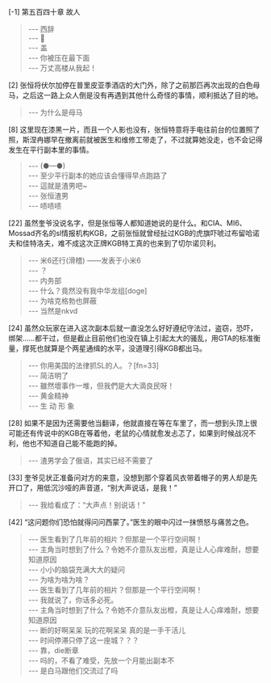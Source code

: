 
[-1] 第五百四十章 故人
>--- 西辞<br>
>--- 🐙<br>
>--- 盖<br>
>--- 你被压在最下面<br>
>--- 万丈高楼从我起！<br>

[2] 张恒将伏尔加停在普里皮亚季酒店的大门外，除了之前那匹再次出现的白色母马，之后这一路上众人倒是没有再遇到其他什么奇怪的事情，顺利抵达了目的地。
>--- 为什么是母马<br>

[8] 这里现在漆黑一片，而且一个人影也没有，张恒特意将手电往前台的位置照了照，斯涅冉娜早在撤离前就被医生和维修工带走了，不过就算她没走，也不会记得发生在平行副本里的事情。
>--- (●—●)<br>
>--- 至少平行副本的她应该会懂得早点跑路了<br>
>--- 這就是渣男吧~<br>
>--- 张恒渣男<br>
>--- 啧啧啧<br>

[22] 虽然奎爷没说名字，但是张恒等人都知道她说的是什么。和CIA、MI6、Mossad齐名的sl情报机构KGB，之前张恒就曾经扯过KGB的虎旗吓唬过布留哈诺夫和佳特洛夫，难不成这次正牌KGB特工真的也来到了切尔诺贝利。
>--- 米6还行(滑稽)
——发表于小米6<br>
>--- ？<br>
>--- 内务部<br>
>--- 什么？竟然没有我中华龙组[doge]<br>
>--- 为啥克格勃也屏蔽<br>
>--- 当然是nkvd<br>

[24] 虽然众玩家在进入这次副本后就一直没怎么好好遵纪守法过，盗窃，恐吓，绑架……都干过，但是截止目前他们也没在镇上引起太大的骚乱，用GTA的标准衡量，撑死也就算是个两星通缉的水平，没道理引得KGB都出马。
>--- 你用美国的法律抓SL的人。？[fn=33]<br>
>--- 简洁明了<br>
>--- 雖然壞事作一堆，但我們是大大滴良民呀！<br>
>--- 黄金精神<br>
>--- 生 动 形 象<br>

[28] 如果不是因为还需要他当翻译，他就直接在等在车里了，而一想到头顶上很可能还有传说中的KGB在等着他，老鼠的心情就愈发忐忑了，如果到时候战况不利，他也不知道自己能不能跑的掉。
>--- 渣男学会了俄语，其实已经不需要了<br>

[33] 奎爷见状正准备问对方的来意，没想到那个穿着风衣带着帽子的男人却是先开口了，用低沉沙哑的声音道，“别大声说话，是我！”
>--- 我给看成了：“大声点！别说话！”<br>

[42] “这问题你们恐怕就得问问西蒙了。”医生的眼中闪过一抹愤怒与痛苦之色。
>--- 医生看到了几年前的相片？但那是一个平行空间啊！<br>
>--- 主角当时想到了什么？令她不介意队友出橙，真是让人心痒难耐，想要知道原因<br>
>--- 小小的脑袋充满大大的疑问<br>
>--- 为啥为啥为啥？<br>
>--- 医生看到了几年前的相片？但那是一个平行空间啊！<br>
>--- 我就说了，你话多必死。<br>
>--- 主角当时想到了什么？令她不介意队友出橙，真是让人心痒难耐，想要知道原因<br>
>--- 断的好啊呆呆   玩的花啊呆呆  真的是一手干活儿<br>
>--- 时间停滞只停了这一座城？？？<br>
>--- 靠，die断章<br>
>--- 吗的，不看了难受，先放一个月能出副本不<br>
>--- 是白马跟他们交流过了吗<br>
